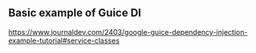 ## Basic example of Guice DI
https://www.journaldev.com/2403/google-guice-dependency-injection-example-tutorial#service-classes
